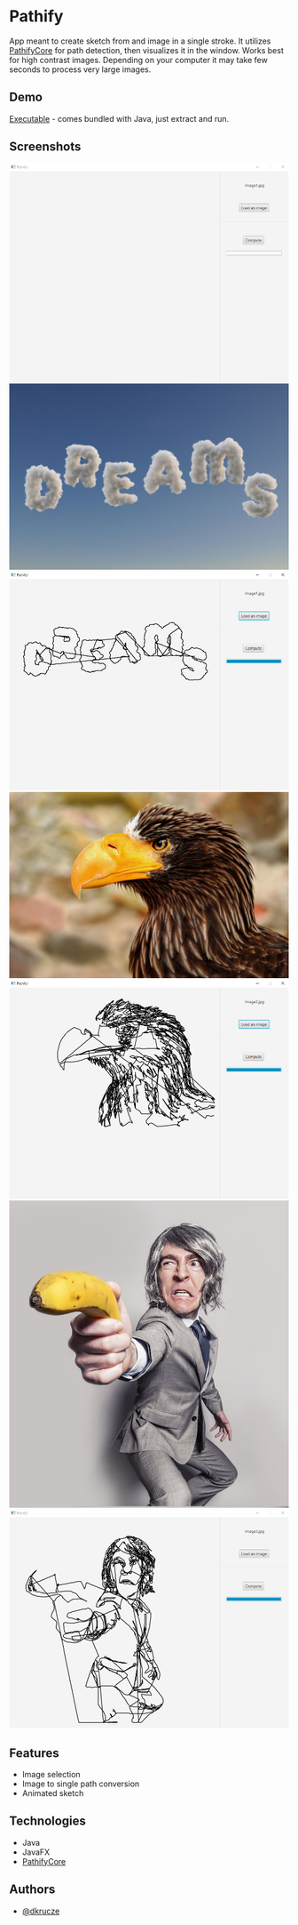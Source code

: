 
# Pathify

App meant to create sketch from and image in a single stroke. It utilizes [PathifyCore](https://github.com/TheKiromen/PathifyCore) for path detection, then visualizes it in the window.
Works best for high contrast images. Depending on your computer it may take few seconds to process very large images.


## Demo

[Executable](Pathify.rar) - comes bundled with Java, just extract and run.


## Screenshots

![App Screenshot](Screenshots/App.png)
![App Screenshot](Screenshots/Image1.jpg)
![App Screenshot](Screenshots/image1Result.png)
![App Screenshot](Screenshots/Image2.jpg)
![App Screenshot](Screenshots/image2Result.png)
![App Screenshot](Screenshots/Image3.jpg)
![App Screenshot](Screenshots/image3Result.png)


## Features

- Image selection
- Image to single path conversion
- Animated sketch


## Technologies

- Java
- JavaFX
- [PathifyCore](https://github.com/TheKiromen/PathifyCore)


## Authors

- [@dkrucze](https://github.com/TheKiromen)
